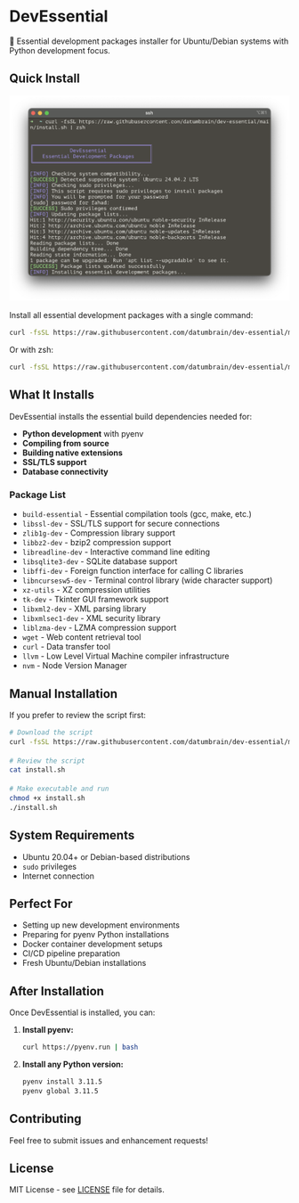 # DevEssential

🚀 Essential development packages installer for Ubuntu/Debian systems with Python development focus.

## Quick Install

![](./banner.png)

Install all essential development packages with a single command:

```bash
curl -fsSL https://raw.githubusercontent.com/datumbrain/dev-essential/main/install.sh | bash
```

Or with zsh:

```bash
curl -fsSL https://raw.githubusercontent.com/datumbrain/dev-essential/main/install.sh | zsh
```

## What It Installs

DevEssential installs the essential build dependencies needed for:

- **Python development** with pyenv
- **Compiling from source**
- **Building native extensions**
- **SSL/TLS support**
- **Database connectivity**

### Package List

- `build-essential` - Essential compilation tools (gcc, make, etc.)
- `libssl-dev` - SSL/TLS support for secure connections
- `zlib1g-dev` - Compression library support
- `libbz2-dev` - bzip2 compression support
- `libreadline-dev` - Interactive command line editing
- `libsqlite3-dev` - SQLite database support
- `libffi-dev` - Foreign function interface for calling C libraries
- `libncursesw5-dev` - Terminal control library (wide character support)
- `xz-utils` - XZ compression utilities
- `tk-dev` - Tkinter GUI framework support
- `libxml2-dev` - XML parsing library
- `libxmlsec1-dev` - XML security library
- `liblzma-dev` - LZMA compression support
- `wget` - Web content retrieval tool
- `curl` - Data transfer tool
- `llvm` - Low Level Virtual Machine compiler infrastructure
- `nvm` - Node Version Manager

## Manual Installation

If you prefer to review the script first:

```bash
# Download the script
curl -fsSL https://raw.githubusercontent.com/datumbrain/dev-essential/main/install.sh -o install.sh

# Review the script
cat install.sh

# Make executable and run
chmod +x install.sh
./install.sh
```

## System Requirements

- Ubuntu 20.04+ or Debian-based distributions
- `sudo` privileges
- Internet connection

## Perfect For

- Setting up new development environments
- Preparing for pyenv Python installations
- Docker container development setups
- CI/CD pipeline preparation
- Fresh Ubuntu/Debian installations

## After Installation

Once DevEssential is installed, you can:

1. **Install pyenv:**

   ```bash
   curl https://pyenv.run | bash
   ```

2. **Install any Python version:**

   ```bash
   pyenv install 3.11.5
   pyenv global 3.11.5
   ```

## Contributing

Feel free to submit issues and enhancement requests!

## License

MIT License - see [LICENSE](LICENSE) file for details.
